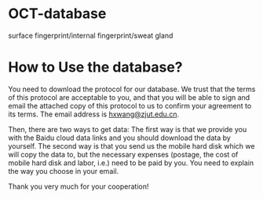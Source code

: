 # OCT-database
surface fingerprint/internal fingerprint/sweat gland

# How to Use the database?
You need to download the protocol for our database. We trust that the terms of this protocol are acceptable to you, and that you will be able to sign and email the attached copy of this protocol to us to confirm your agreement to its terms. The email address is hxwang@zjut.edu.cn.

Then, there are two ways to get data:
The first way is that we provide you with the Baidu cloud data links and you should download the data by yourself.
The second way is that  you send us the mobile hard disk which we will copy the data to, but the necessary expenses (postage, the cost of mobile hard disk and labor, i.e.) need to be paid by you.
You need to explain the way you choose in your email.

Thank you very much for your cooperation!

